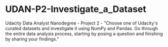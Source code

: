 # UDAN-P2-Investigate_a_Dataset
Udacity Data Analyst Nanodegree - Project 2 - "Choose one of Udacity's curated datasets and investigate it using NumPy and Pandas. Go through the entire data analysis process, starting by posing a question and finishing by sharing your findings."

